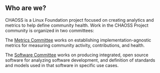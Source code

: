 ## Who are we?

CHAOSS is a Linux Foundation project focused on creating analytics and metrics to help define community health. Work in the CHAOSS Project community is organized in two committees:

The [Metrics Committee](https://chaoss.community/metrics) works on establishing implementation-agnostic metrics for measuring community activity, contributions, and health.

The [Software Committee](https://chaoss.community/tools) works on producing integrated, open source software for analyzing software development, and definition of standards and models used in that software in specific use cases.
